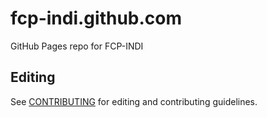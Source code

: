 # fcp-indi.github.com

GitHub Pages repo for FCP-INDI

## Editing

See [CONTRIBUTING](./CONTRIBUTING.md) for editing and contributing guidelines.
